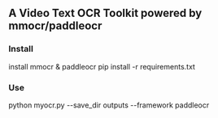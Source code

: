 ## A Video Text OCR Toolkit powered by mmocr/paddleocr

### Install
install mmocr & paddleocr
pip install -r requirements.txt

### Use
python myocr.py --save_dir outputs --framework paddleocr